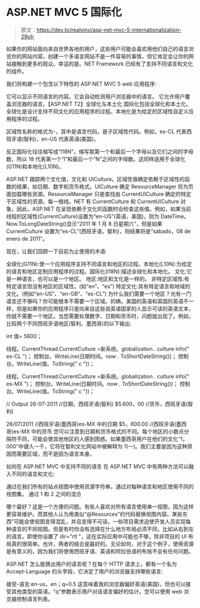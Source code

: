 # ASP.NET MVC 5 国际化

> 原文：<https://dev.to/realvino/asp-net-mvc-5-internationalization-29oh>

如果你的网站面向来自世界各地的用户，这些用户可能会喜欢用他们自己的语言浏览你的网站内容。创建一个多语言网站不是一件容易的事情，但它肯定会让你的网站接触到更多的观众。幸运的是。NET Framework 已经有了支持不同语言和文化的组件。

我们将构建一个包含以下特性的 ASP.NET MVC 5 web 应用程序:

它可以显示不同语言的内容。它会自动检测用户浏览器中的语言。
它允许用户覆盖浏览器的语言。【ASP.NET T2】全球化与本土化
国际化包括全球化和本土化。全球化是设计支持不同文化的应用程序的过程。本地化是为给定的区域性自定义应用程序的过程。

区域性名称的格式为-，其中是语言代码，是子区域性代码。例如，es-CL 代表西班牙语(智利)，en-US 代表英语(美国)。

反正国际化往往缩写成“I18N”。缩写取第一个和最后一个字母以及它们之间的字母数，所以 18 代表第一个“I”和最后一个“N”之间的字母数。这同样适用于全球化(G11N)和本地化(L10N)。

ASP.NET 跟踪两个文化值，文化和 UICulture。区域性值确定依赖于区域性的函数的结果，如日期、数字和货币格式。UICulture 确定 ResourceManager 将为页面加载哪些资源。ResourceManager 只是查找由 CurrentUICulture 确定的特定于区域性的资源。每一根线。NET 有 CurrentCulture 和 CurrentUICulture 对象。因此，ASP.NET 在呈现依赖于文化的函数时会检查这些值。例如，如果当前线程的区域性(CurrentCulture)设置为“en-US”(英语，美国)，则为 DateTime。Now.ToLongDateString()显示“2011 年 1 月 8 日星期六”，但是如果 CurrentCulture 设置为“es-CL”(西班牙语，智利)，则结果将是“sábado，08 de enero de 2011”。

现在，让我们回顾一下目前为止使用的术语:

全球化(G11N):使一个应用程序支持不同语言和地区的过程。本地化(L10N):为给定的语言和地区定制应用程序的过程。国际化(I18N):描述全球化和本地化。
文化:它是一种语言，也可以是一个地区。
地区:地区和文化是一样的。
非特定区域性:有特定语言但没有地区的区域性。(如“en”、“es”)
特定文化:具有特定语言和地域的文化。(例如“en-US”、“en-GB”、“es-CL”)
为什么我们需要一个地区？光有一门语言还不够吗？你可能根本不需要一个区域。的确，美国的英语和英国的英语不一样，但是如果你的应用程序只是向来自这些说英语国家的人显示可读的英语文本，你就不需要一个地区。当您需要处理数字、日期和货币时，问题就出现了。例如，比较两个不同西班牙语地区(智利、墨西哥)的以下输出:

int 值= 5600；

线程。CurrentThread.CurrentCulture =新系统。globalization . culture info(" es-CL ")；
控制台。WriteLine(日期时间。now . ToShortDateString())；
控制台。WriteLine(值。ToString(" c "))；

线程。CurrentThread.CurrentCulture =新系统。globalization . culture info(" es-MX ")；
控制台。WriteLine(日期时间。now . ToShortDateString())；
控制台。WriteLine(值。ToString(" c "))；

// Output
26-07-2011 //日期，西班牙语(智利)
$5.600，00 //货币，西班牙语(智利)

26/07/2011 //西班牙语(墨西哥)es-MX 中的日期
$5，600.00 //西班牙语(墨西哥)es-MX 中的货币
您可以注意到日期和货币格式的不同。每个地区的小数点分隔符不同，可能会使其他地区的人感到困惑。如果墨西哥用户在他们的文化“1，000”中键入一千，它将在智利文化网站中被解释为 1(一)。我们主要是因为这种原因而需要区域，而不是因为语言本身。

如何在 ASP.NET MVC 中支持不同的语言
在 ASP.NET MVC 中有两种方法可以融入不同的语言和文化:

通过在我们所有的站点视图中使用资源字符串。通过对每种语言和地区使用不同的视图集。
通过 1 和 2 之间的混合

哪个最好？这是一个方便的问题。有些人喜欢对所有语言使用单一视图，因为这样更容易维护。而其他人认为用类似“@Resources”的代码替换视图内容。某些东西”可能会使视图变得混乱，并且变得不可读。一些项目需求迫使开发人员实现每种语言的不同视图。但是有时你没有选择在什么地方布局必须不同，比如从右到左的语言。即使你设置了 dir="rtl "，这在实际应用中可能也不够，除非项目的 UI 布局真的很简单。也许，两者的结合是最好的。无论如何，对于这个例子，使用资源是有意义的，因为我们将使用西班牙语、英语和阿拉伯语的布局不会有任何问题。

ASP.NET 怎么能猜出用户的语言呢？在每个 HTTP 请求上，都有一个名为 Accept-Language 的头字段，它决定了用户的浏览器支持哪些语言:

接受-语言:en-us，en；q=0.5
这意味着我的浏览器偏好英语(美国)，但也可以接受其他类型的英语。“q”参数表示用户对该语言偏好的估计。您可以使用 web 浏览器控制语言列表。